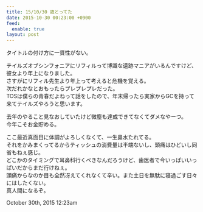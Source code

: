 ```yaml
---
title: 15/10/30 歳とってた
date: 2015-10-30 00:23:00 +0900
feed:
  enable: true
layout: post
---
```

<p>タイトルの付け方に一貫性がない。</p>    <p>      テイルズオブシンフォニアにリフィルって博識な遺跡マニアがいるんですけど、彼女より年上になりました。<br>      さすがにリフィル先生より年上って考えると危機を覚える。<br>      次だれかなとおもったらプレプレプレだった。<br>      TOSは僕らの青春だよねって話をしたので、年末帰ったら実家からGCを持って来てテイルズやろうと思います。    </p>    <p>      去年のやること見なおしていたけど微塵も達成できてなくてダメなやーつ。<br>      今年こそお金貯める。    </p>    <p>      ここ最近真面目に体調がよろしくなくて、一生鼻水たれてる。<br>      それをかみまくってるからティッシュの消費量は半端ないし、頭痛はひどいし同省もねぇ感じ。<br>      どこかのタイミングで耳鼻科行くべきなんだろうけど、歯医者で今いっぱいいっぱいだからまだ行けねぇ。<br>      頭痛からなのか目も全然冴えてくれなくて辛い。また土日を無駄に寝過ごす日々にはしたくない。<br>      真人間になるぞ。    </p>    <div id="footer">      <span id="timestamp"> October 30th, 2015 12:23am </span>    </div>
